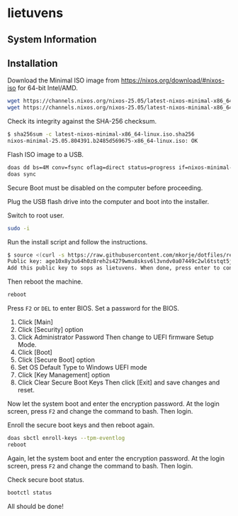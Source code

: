 # lietuvens

## System Information

## Installation

Download the Minimal ISO image from <https://nixos.org/download/#nixos-iso> for 64-bit Intel/AMD.

```bash
wget https://channels.nixos.org/nixos-25.05/latest-nixos-minimal-x86_64-linux.iso
wget https://channels.nixos.org/nixos-25.05/latest-nixos-minimal-x86_64-linux.iso.sha256
```

Check its integrity against the SHA-256 checksum.

```bash
$ sha256sum -c latest-nixos-minimal-x86_64-linux.iso.sha256
nixos-minimal-25.05.804391.b2485d569675-x86_64-linux.iso: OK
```

Flash ISO image to a USB.

```bash
doas dd bs=4M conv=fsync oflag=direct status=progress if=nixos-minimal-25.05.804391.b2485d569675-x86_64-linux.iso of=/dev/sdX
doas sync
```

Secure Boot must be disabled on the computer before proceeding.

Plug the USB flash drive into the computer and boot into the installer.

Switch to root user.

```bash
sudo -i
```

Run the install script and follow the instructions.

```bash
$ source <(curl -s https://raw.githubusercontent.com/mkorje/dotfiles/refs/heads/main/hosts/nixos/lietuvens/install.sh)
Public key: age10x8y3u64h0z8reh2s4279wmu8sksv6l3vndv0a07449c2wl6tstqt5jplp
Add this public key to sops as lietuvens. When done, press enter to continue.
```

Then reboot the machine.

```bash
reboot
```

Press `F2` or `DEL` to enter BIOS. Set a password for the BIOS.

1. Click [Main]
1. Click [Security] option
1. Click Administrator Password
   Then change to UEFI firmware Setup Mode.
1. Click [Boot]
1. Click [Secure Boot] option
1. Set OS Default Type to Windows UEFI mode
1. Click [Key Management] option
1. Click Clear Secure Boot Keys
   Then click [Exit] and save changes and reset.

Now let the system boot and enter the encryption password. At the login screen, press `F2` and change the command to bash. Then login.

Enroll the secure boot keys and then reboot again.

```bash
doas sbctl enroll-keys --tpm-eventlog
reboot
```

Again, let the system boot and enter the encryption password. At the login screen, press `F2` and change the command to bash. Then login.

Check secure boot status.

```bash
bootctl status
```

All should be done!
